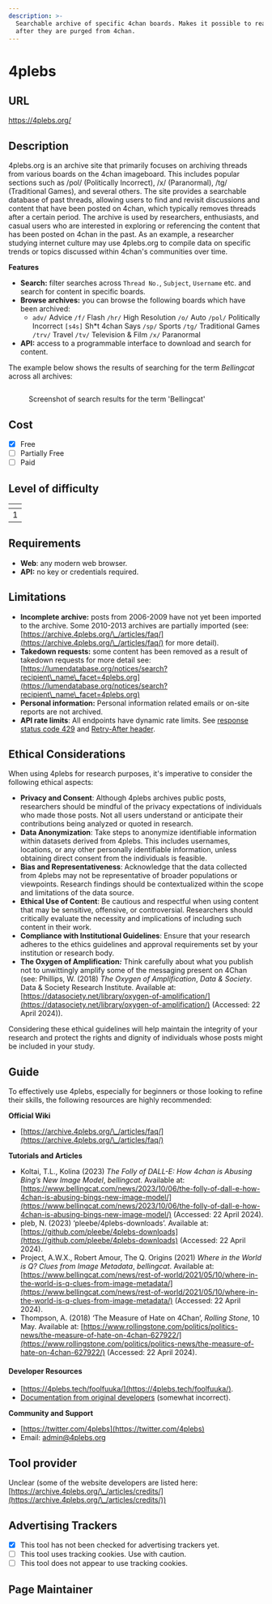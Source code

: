 ```yaml
---
description: >-
  Searchable archive of specific 4chan boards. Makes it possible to read threads
  after they are purged from 4chan.
---
```


# 4plebs

## URL

https://4plebs.org/

## Description

4plebs.org is an archive site that primarily focuses on archiving threads from various boards on the 4chan imageboard. This includes popular sections such as /pol/ (Politically Incorrect), /x/ (Paranormal), /tg/ (Traditional Games), and several others. The site provides a searchable database of past threads, allowing users to find and revisit discussions and content that have been posted on 4chan, which typically removes threads after a certain period. The archive is used by researchers, enthusiasts, and casual users who are interested in exploring or referencing the content that has been posted on 4chan in the past. As an example, a researcher studying internet culture may use 4plebs.org to compile data on specific trends or topics discussed within 4chan's communities over time.

**Features**

* **Search:** filter searches across `Thread No.`, `Subject`, `Username` etc. and search for content in specific boards.
* **Browse archives:** you can browse the following boards which have been archived:&#x20;
  * `adv/` Advice `/f/` Flash `/hr/` High Resolution `/o/` Auto `/pol/` Politically Incorrect `[s4s]` Sh\*t 4chan Says `/sp/` Sports `/tg/` Traditional Games `/trv/` Travel `/tv/` Television & Film `/x/` Paranormal
* **API:** access to a programmable interface to download and search for content. &#x20;

The example below shows the results of searching for the term _Bellingcat_ across all archives:

<figure><img src=".gitbook/assets/Screenshot 2024-04-23 at 12.49.40 PM.png" alt=""><figcaption><p>Screenshot of search results for the term 'Bellingcat' </p></figcaption></figure>

## Cost

* [x] Free
* [ ] Partially Free
* [ ] Paid

## Level of difficulty

<table><thead><tr><th data-type="rating" data-max="5"></th></tr></thead><tbody><tr><td>1</td></tr></tbody></table>

## Requirements

* **Web**: any modern web browser.
* **API:** no key or credentials required.

## Limitations

* **Incomplete archive:** posts from 2006-2009 have not yet been imported to the archive. Some 2010-2013 archives are partially imported (see: [https://archive.4plebs.org/\_/articles/faq/](https://archive.4plebs.org/\_/articles/faq/) for more detail).
* **Takedown requests:** some content has been removed as a result of takedown requests for more detail see: [https://lumendatabase.org/notices/search?recipient\_name\_facet=4plebs.org](https://lumendatabase.org/notices/search?recipient\_name\_facet=4plebs.org)
* **Personal information:** Personal information related emails or on-site reports are not archived.
* **API rate limits**: All endpoints have dynamic rate limits. See [response status code 429](https://developer.mozilla.org/en-US/docs/Web/HTTP/Status/429) and [Retry-After header](https://developer.mozilla.org/en-US/docs/Web/HTTP/Headers/Retry-After).

## Ethical Considerations

When using 4plebs for research purposes, it's imperative to consider the following ethical aspects:

* **Privacy and Consent**: Although 4plebs archives public posts, researchers should be mindful of the privacy expectations of individuals who made those posts. Not all users understand or anticipate their contributions being analyzed or quoted in research.
* **Data Anonymization**: Take steps to anonymize identifiable information within datasets derived from 4plebs. This includes usernames, locations, or any other personally identifiable information, unless obtaining direct consent from the individuals is feasible.
* **Bias and Representativeness**: Acknowledge that the data collected from 4plebs may not be representative of broader populations or viewpoints. Research findings should be contextualized within the scope and limitations of the data source.
* **Ethical Use of Content**: Be cautious and respectful when using content that may be sensitive, offensive, or controversial. Researchers should critically evaluate the necessity and implications of including such content in their work.
* **Compliance with Institutional Guidelines**: Ensure that your research adheres to the ethics guidelines and approval requirements set by your institution or research body.
* **The Oxygen of Amplification**_**:**_ Think carefully about what you publish not to unwittingly amplify some of the messaging present on 4Chan (see: Phillips, W. (2018) _The Oxygen of Amplification_, _Data & Society_. Data & Society Research Institute. Available at: [https://datasociety.net/library/oxygen-of-amplification/](https://datasociety.net/library/oxygen-of-amplification/) (Accessed: 22 April 2024)).

Considering these ethical guidelines will help maintain the integrity of your research and protect the rights and dignity of individuals whose posts might be included in your study.

## Guide

To effectively use 4plebs, especially for beginners or those looking to refine their skills, the following resources are highly recommended:

**Official Wiki**&#x20;

* [https://archive.4plebs.org/\_/articles/faq/](https://archive.4plebs.org/\_/articles/faq/)

**Tutorials and Articles**

* Koltai, T.L., Kolina (2023) _The Folly of DALL-E: How 4chan is Abusing Bing’s New Image Model_, _bellingcat_. Available at: [https://www.bellingcat.com/news/2023/10/06/the-folly-of-dall-e-how-4chan-is-abusing-bings-new-image-model/](https://www.bellingcat.com/news/2023/10/06/the-folly-of-dall-e-how-4chan-is-abusing-bings-new-image-model/) (Accessed: 22 April 2024).
* pleb, N. (2023) ‘pleebe/4plebs-downloads’. Available at: [https://github.com/pleebe/4plebs-downloads](https://github.com/pleebe/4plebs-downloads) (Accessed: 22 April 2024).
* Project, A.W.X., Robert Amour, The Q. Origins (2021) _Where in the World is Q? Clues from Image Metadata_, _bellingcat_. Available at: [https://www.bellingcat.com/news/rest-of-world/2021/05/10/where-in-the-world-is-q-clues-from-image-metadata/](https://www.bellingcat.com/news/rest-of-world/2021/05/10/where-in-the-world-is-q-clues-from-image-metadata/) (Accessed: 22 April 2024).
* Thompson, A. (2018) ‘The Measure of Hate on 4Chan’, _Rolling Stone_, 10 May. Available at: [https://www.rollingstone.com/politics/politics-news/the-measure-of-hate-on-4chan-627922/](https://www.rollingstone.com/politics/politics-news/the-measure-of-hate-on-4chan-627922/) (Accessed: 22 April 2024).

#### Developer Resources

* [https://4plebs.tech/foolfuuka/](https://4plebs.tech/foolfuuka/).
* [Documentation from original developers](http://foolfuuka.readthedocs.io/en/latest/code\_guide/documentation/api.html) (somewhat incorrect).

**Community and Support**

* [https://twitter.com/4plebs](https://twitter.com/4plebs)
* Email: [admin@4plebs.org](mailto:admin@4plebs.org)

## Tool provider

Unclear (some of the website developers are listed here: [https://archive.4plebs.org/\_/articles/credits/](https://archive.4plebs.org/\_/articles/credits/))

## Advertising Trackers

* [x] This tool has not been checked for advertising trackers yet.
* [ ] This tool uses tracking cookies. Use with caution.
* [ ] This tool does not appear to use tracking cookies.

## Page Maintainer
